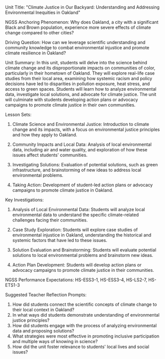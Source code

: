 Unit Title: 
"Climate Justice in Our Backyard: Understanding and Addressing Environmental Inequities in Oakland"

NGSS Anchoring Phenomenon: 
Why does Oakland, a city with a significant Black and Brown population, experience more severe effects of climate change compared to other cities?

Driving Question: 
How can we leverage scientific understanding and community knowledge to combat environmental injustice and promote climate resilience in Oakland?

Unit Summary: 
In this unit, students will delve into the science behind climate change and its disproportionate impacts on communities of color, particularly in their hometown of Oakland. They will explore real-life case studies from their local area, examining how systemic racism and policy decisions have led to disparities in pollution exposure, heat stress, and access to green spaces. Students will learn how to analyze environmental data, investigate local solutions, and advocate for climate justice. The unit will culminate with students developing action plans or advocacy campaigns to promote climate justice in their own communities.

Lesson Sets: 

1. Climate Science and Environmental Justice: Introduction to climate change and its impacts, with a focus on environmental justice principles and how they apply to Oakland.

2. Community Impacts and Local Data: Analysis of local environmental data, including air and water quality, and exploration of how these issues affect students' communities.

3. Investigating Solutions: Evaluation of potential solutions, such as green infrastructure, and brainstorming of new ideas to address local environmental problems.

4. Taking Action: Development of student-led action plans or advocacy campaigns to promote climate justice in Oakland.

Key Investigations: 

1. Analysis of Local Environmental Data: Students will analyze local environmental data to understand the specific climate-related challenges facing their communities.

2. Case Study Exploration: Students will explore case studies of environmental injustice in Oakland, understanding the historical and systemic factors that have led to these issues.

3. Solution Evaluation and Brainstorming: Students will evaluate potential solutions to local environmental problems and brainstorm new ideas.

4. Action Plan Development: Students will develop action plans or advocacy campaigns to promote climate justice in their communities.

NGSS Performance Expectations: 
HS-ESS3-1, HS-ESS3-4, HS-LS2-7, HS-ETS1-3

Suggested Teacher Reflection Prompts: 

1. How did students connect the scientific concepts of climate change to their local context in Oakland?
2. In what ways did students demonstrate understanding of environmental justice principles?
3. How did students engage with the process of analyzing environmental data and proposing solutions?
4. What strategies were most effective in promoting inclusive participation and multiple ways of knowing in science?
5. How did the unit foster relevance to students' local lives and social issues?